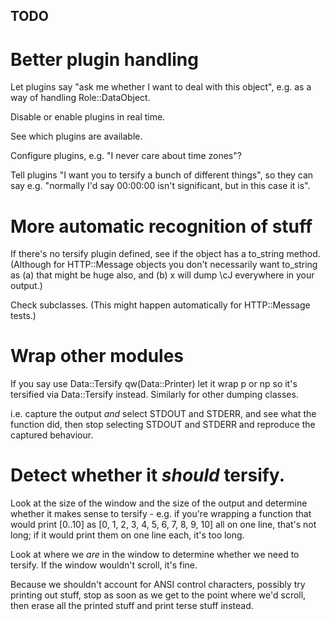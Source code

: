 ## TODO

# Better plugin handling

Let plugins say "ask me whether I want to deal with this object", e.g. as a
way of handling Role::DataObject.

Disable or enable plugins in real time.

See which plugins are available.

Configure plugins, e.g. "I never care about time zones"?

Tell plugins "I want you to tersify a bunch of different things", so they can
say e.g. "normally I'd say 00:00:00 isn't significant, but in this case it is".

# More automatic recognition of stuff

If there's no tersify plugin defined, see if the object has a to_string method.
(Although for HTTP::Message
objects you don't necessarily want to_string as (a) that might be huge also,
and (b) x will dump \cJ everywhere in your output.)

Check subclasses. (This might happen automatically for HTTP::Message tests.)

# Wrap other modules

If you say use Data::Tersify qw(Data::Printer) let it wrap p or np
so it's tersified via Data::Tersify instead. Similarly for other dumping
classes.

i.e. capture the output *and* select STDOUT and STDERR, and see what the
function did, then stop selecting STDOUT and STDERR and reproduce the
captured behaviour.

# Detect whether it *should* tersify.

Look at the size of the window and the size of the output and determine
whether it makes sense to tersify - e.g. if you're wrapping a function that
would print [0..10] as [0, 1, 2, 3, 4, 5, 6, 7, 8, 9, 10] all on one line,
that's not long; if it would print them on one line each, it's too long.

Look at where we *are* in the window to determine whether we need to tersify.
If the window wouldn't scroll, it's fine.

Because we shouldn't account for ANSI control characters, possibly try
printing out stuff, stop as soon as we get to the point where we'd scroll,
then erase all the printed stuff and print terse stuff instead.